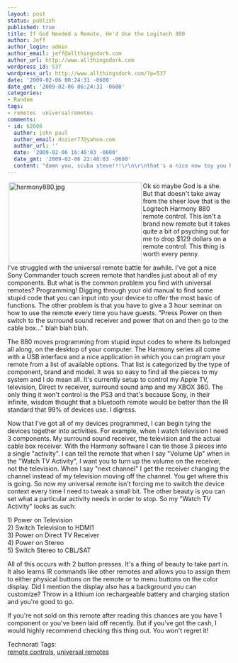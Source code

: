 ```yaml
---
layout: post
status: publish
published: true
title: If God Needed a Remote, He'd Use the Logitech 880
author: Jeff
author_login: admin
author_email: jeff@allthingsdork.com
author_url: http://www.allthingsdork.com
wordpress_id: 537
wordpress_url: http://www.allthingsdork.com/?p=537
date: '2009-02-06 00:24:31 -0600'
date_gmt: '2009-02-06 06:24:31 -0600'
categories:
- Random
tags:
- remotes  universalremotes
comments:
- id: 62606
  author: john paul
  author_email: dozier77@yahoo.com
  author_url: ''
  date: '2009-02-06 16:48:03 -0600'
  date_gmt: '2009-02-06 22:48:03 -0600'
  content: "damn you, scuba steve!!!\r\n\r\nthat's a nice new toy you have there."
---
```

<p><img src="http://www.allthingsdork.com/wp-content/uploads/2009/02/harmony880.jpg" alt="harmony880.jpg" border="0" width="300" height="183" align="left" style="margin-top: 0px; margin-bottom: 0px; margin-left: 3px; margin-right: 3px; border: 0px initial initial;"/>Ok so maybe God is a she. But that doesn't take away from the sheer love that is the Logitech Harmony 880 remote control. This isn't a brand new remote but it takes quite a bit of psyching out for me to drop $129 dollars on a remote control. This thing is worth every penny.</p>
<p>I've struggled with the universal remote battle for awhile. I've got a nice Sony Commander touch screen remote that handles just about all of my components. But what is the common problem you find with universal remotes? Programming! Digging through your old manual to find some stupid code that you can input into your device to offer the most basic of functions. The other problem is that you have to give a 3 hour seminar on how to use the remote every time you have guests. "Press Power on then switch to the surround sound receiver and power that on and then go to the cable box..." blah blah blah. </p>
<p>The 880 moves programming from stupid input codes to where its belonged all along, on the desktop of your computer. The Harmony series all come with a USB interface and a nice application in which you can program your remote from a list of available options. That list is categorized by the type of component, brand and model. It was so easy to find all the pieces to my system and I do mean all. It's currently setup to control my Apple TV, television, Direct tv receiver, surround sound amp and my XBOX 360. The only thing it won't control is the PS3 and that's because Sony, in their infinite, wisdom thought that a bluetooth remote would be better than the IR standard that 99% of devices use. I digress.</p>
<p>Now that I've got all of my devices programmed, I can begin tying the devices together into activities. For example, when I watch television I need 3 components. My surround sound receiver, the television and the actual cable box receiver. With the Harmony software I can tie those 3 pieces into a single "activity". I can tell the remote that when I say "Volume Up" when in the "Watch TV Activity", I want you to turn up the volume on the receiver, not the television. When I say "next channel" I get the receiver changing the channel instead of my television moving off the channel. You get where this is going. So now my universal remote isn't forcing me to switch the device context every time I need to tweak a small bit. The other beauty is you can set what a particular activity needs in order to stop. So my "Watch TV Activity" looks as such:</p>
<p>1) Power on Television<br />
2) Switch Television to HDMI1<br />
3) Power on Direct TV Receiver<br />
4) Power on Stereo<br />
5) Switch Stereo to CBL/SAT</p>
<p>All of this occurs with 2 button presses. It's a thing of beauty to take part in. It also learns IR commands like other remotes and allows you to assign them to either physical buttons on the remote or to menu buttons on the color display. Did I mention the display also has a background you can customize? Throw in a lithium ion rechargeable battery and charging station and you're good to go.</p>
<p>If you're not sold on this remote after reading this chances are you have 1 component or you've been laid off recently. But if you've got the cash, I would highly recommend checking this thing out. You won't regret it!</p>
<p><!-- Technorati Tags Start --></p>
<p>Technorati Tags:<br />
<a href="http://technorati.com/tag/remote%20controls" rel="tag">remote controls</a>, <a href="http://technorati.com/tag/universal%20remotes" rel="tag">universal remotes</a><br />
</p><br />
<!-- Technorati Tags End --></p>
